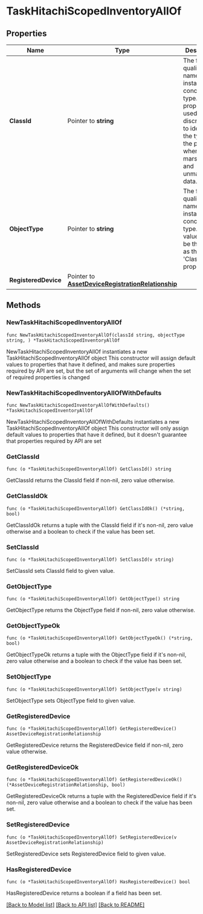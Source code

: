 # TaskHitachiScopedInventoryAllOf

## Properties

Name | Type | Description | Notes
------------ | ------------- | ------------- | -------------
**ClassId** | Pointer to **string** | The fully-qualified name of the instantiated, concrete type. This property is used as a discriminator to identify the type of the payload when marshaling and unmarshaling data. | [default to "task.HitachiScopedInventory"]
**ObjectType** | Pointer to **string** | The fully-qualified name of the instantiated, concrete type. The value should be the same as the &#39;ClassId&#39; property. | [default to "task.HitachiScopedInventory"]
**RegisteredDevice** | Pointer to [**AssetDeviceRegistrationRelationship**](asset.DeviceRegistration.Relationship.md) |  | [optional] 

## Methods

### NewTaskHitachiScopedInventoryAllOf

`func NewTaskHitachiScopedInventoryAllOf(classId string, objectType string, ) *TaskHitachiScopedInventoryAllOf`

NewTaskHitachiScopedInventoryAllOf instantiates a new TaskHitachiScopedInventoryAllOf object
This constructor will assign default values to properties that have it defined,
and makes sure properties required by API are set, but the set of arguments
will change when the set of required properties is changed

### NewTaskHitachiScopedInventoryAllOfWithDefaults

`func NewTaskHitachiScopedInventoryAllOfWithDefaults() *TaskHitachiScopedInventoryAllOf`

NewTaskHitachiScopedInventoryAllOfWithDefaults instantiates a new TaskHitachiScopedInventoryAllOf object
This constructor will only assign default values to properties that have it defined,
but it doesn't guarantee that properties required by API are set

### GetClassId

`func (o *TaskHitachiScopedInventoryAllOf) GetClassId() string`

GetClassId returns the ClassId field if non-nil, zero value otherwise.

### GetClassIdOk

`func (o *TaskHitachiScopedInventoryAllOf) GetClassIdOk() (*string, bool)`

GetClassIdOk returns a tuple with the ClassId field if it's non-nil, zero value otherwise
and a boolean to check if the value has been set.

### SetClassId

`func (o *TaskHitachiScopedInventoryAllOf) SetClassId(v string)`

SetClassId sets ClassId field to given value.


### GetObjectType

`func (o *TaskHitachiScopedInventoryAllOf) GetObjectType() string`

GetObjectType returns the ObjectType field if non-nil, zero value otherwise.

### GetObjectTypeOk

`func (o *TaskHitachiScopedInventoryAllOf) GetObjectTypeOk() (*string, bool)`

GetObjectTypeOk returns a tuple with the ObjectType field if it's non-nil, zero value otherwise
and a boolean to check if the value has been set.

### SetObjectType

`func (o *TaskHitachiScopedInventoryAllOf) SetObjectType(v string)`

SetObjectType sets ObjectType field to given value.


### GetRegisteredDevice

`func (o *TaskHitachiScopedInventoryAllOf) GetRegisteredDevice() AssetDeviceRegistrationRelationship`

GetRegisteredDevice returns the RegisteredDevice field if non-nil, zero value otherwise.

### GetRegisteredDeviceOk

`func (o *TaskHitachiScopedInventoryAllOf) GetRegisteredDeviceOk() (*AssetDeviceRegistrationRelationship, bool)`

GetRegisteredDeviceOk returns a tuple with the RegisteredDevice field if it's non-nil, zero value otherwise
and a boolean to check if the value has been set.

### SetRegisteredDevice

`func (o *TaskHitachiScopedInventoryAllOf) SetRegisteredDevice(v AssetDeviceRegistrationRelationship)`

SetRegisteredDevice sets RegisteredDevice field to given value.

### HasRegisteredDevice

`func (o *TaskHitachiScopedInventoryAllOf) HasRegisteredDevice() bool`

HasRegisteredDevice returns a boolean if a field has been set.


[[Back to Model list]](../README.md#documentation-for-models) [[Back to API list]](../README.md#documentation-for-api-endpoints) [[Back to README]](../README.md)



